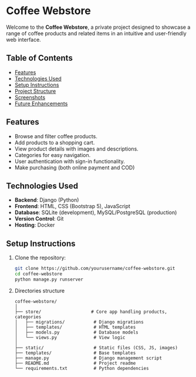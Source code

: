 # Coffee Webstore

Welcome to the **Coffee Webstore**, a private project designed to showcase a range of coffee products and related items in an intuitive and user-friendly web interface.

## Table of Contents
- [Features](#features)
- [Technologies Used](#technologies-used)
- [Setup Instructions](#setup-instructions)
- [Project Structure](#project-structure)
- [Screenshots](#screenshots)
- [Future Enhancements](#future-enhancements)

## Features
- Browse and filter coffee products.
- Add products to a shopping cart.
- View product details with images and descriptions.
- Categories for easy navigation.
- User authentication with sign-in functionality.
- Make purchasing (both online payment and COD)

## Technologies Used
- **Backend**: Django (Python)
- **Frontend**: HTML, CSS (Bootstrap 5), JavaScript
- **Database**: SQLite (development), MySQL/PostgreSQL (production)
- **Version Control**: Git
- **Hosting**: Docker

## Setup Instructions

1. Clone the repository:
   ```bash
   git clone https://github.com/yourusername/coffee-webstore.git
   cd coffee-webstore
   python manage.py runserver
   ```

2. Directories structure
   ```
   coffee-webstore/
   │
   ├── store/                   # Core app handling products, categories
   │   ├── migrations/           # Django migrations
   │   ├── templates/            # HTML templates
   │   ├── models.py             # Database models
   │   └── views.py              # View logic
   │
   ├── static/                   # Static files (CSS, JS, images)
   ├── templates/                # Base templates
   ├── manage.py                 # Django management script
   ├── README.md                 # Project readme
   └── requirements.txt          # Python dependencies
   ```

